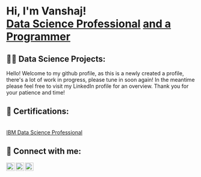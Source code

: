 <h1>Hi, I'm Vanshaj! <br/><a href="https://www.linkedin.com/in/vanshaj-jain-data-scientist">Data Science Professional</a> <a href="https://github.com/Vanshaj-AI">and a Programmer</a>

<h2>👨‍💻 Data Science Projects:</h2>
Hello! Welcome to my github profile, as this is a newly created a profile, there's a lot of work in progress, please tune in soon again! In the meantime please feel free to visit my LinkedIn profile for an overview. Thank you for your patience and time!

<h2> 📜 Certifications:</h2>
<br/><a href="https://www.coursera.org/account/accomplishments/specialization/certificate/ZUSR5397Q76T">IBM Data Science Professional</a>


<h2> 🤳 Connect with me:</h2>

[<img align="left" alt="Vanshaj | YouTube" width="22px" src="https://cdn.jsdelivr.net/npm/simple-icons@v3/icons/youtube.svg" />][youtube]
[<img align="left" alt="Vanshaj | Personal Website" width="22px" src="https://cdn.jsdelivr.net/npm/simple-icons@v3/icons/github.svg" />][Personal Website]
[<img align="left" alt="Vanshaj | LinkedIn" width="22px" src="https://cdn.jsdelivr.net/npm/simple-icons@v3/icons/linkedin.svg" />][linkedin]

[Personal Website]: https://github.com/Vanshaj-AI
[youtube]: https://www.youtube.com/@DataWhispererAI
[linkedin]: https://linkedin.com/in/vanshaj-jain-data-scientist

<!--
**joshmadakor1/joshmadakor1** is a ✨ _special_ ✨ repository because its `README.md` (this file) appears on your GitHub profile.

Here are some ideas to get you started:

- 🔭 I’m currently working on ...
- 🌱 I’m currently learning ...
- 👯 I’m looking to collaborate on ...
- 🤔 I’m looking for help with ...
- 💬 Ask me about ...
- 📫 How to reach me: ...
- 😄 Pronouns: ...
- ⚡ Fun fact: ...
-->

